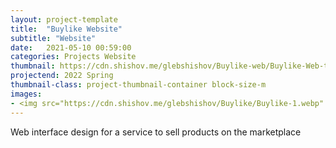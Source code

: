 ```yaml
---
layout: project-template
title:  "Buylike Website"
subtitle: "Website"
date:   2021-05-10 00:59:00
categories: Projects Website
thumbnail: https://cdn.shishov.me/glebshishov/Buylike-web/Buylike-Web-thumbnail.png
projectend: 2022 Spring
thumbnail-class: project-thumbnail-container block-size-m
images:
- <img src="https://cdn.shishov.me/glebshishov/Buylike/Buylike-1.webp" class="project-img-parameters img-size-full" alt=Bank-2">
---
```

Web interface design for a service to sell products on the marketplace